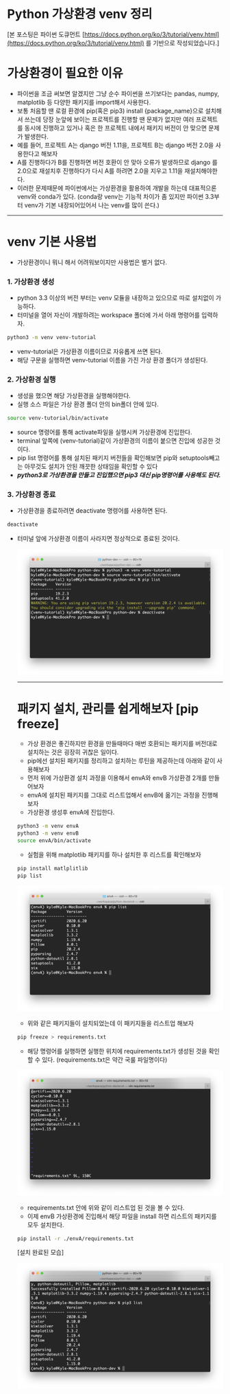 # Python 가상환경 venv 정리

[본 포스팅은 파이썬 도큐먼트 [https://docs.python.org/ko/3/tutorial/venv.html](https://docs.python.org/ko/3/tutorial/venv.html) 를 기반으로 작성되었습니다.]

# 가상환경이 필요한 이유

- 파이썬을 조금 써보면 알겠지만 그냥 순수 파이썬을 쓰기보다는 pandas, numpy, matplotlib 등 다양한 패키지를 import해서 사용한다.
- 보통 처음할 땐 로컬 환경에 pip(혹은 pip3) install {package_name}으로 설치해서 쓰는데 당장 눈앞에 보이는 프로젝트를 진행할 땐 문제가 없지만 여러 프로젝트를 동시에 진행하고 있거나 혹은 한 프로젝트 내에서 패키지 버전이 안 맞으면 문제가 발생한다.
- 예를 들어, 프로젝트 A는 django 버전 1.11을, 프로젝트 B는 django 버전 2.0을 사용한다고 해보자
- A를 진행하다가 B를 진행하면 버전 호환이 안 맞아 오류가 발생하므로 django 를 2.0으로 재설치후 진행하다가 다시 A를 하려면 2.0을 지우고 1.11을 재설치해야한다.
- 이러한 문제때문에 파이썬에서는 가상환경을 활용하여 개발을 하는데 대표적으론 venv와 conda가 있다. (conda랑 venv는 기능적 차이가 좀 있지만 파이썬 3.3부터 venv가 기본 내장되어있어서 나는 venv를 많이 쓴다.)

---

# venv 기본 사용법

- 가상환경이니 뭐니 해서 어려워보이지만 사용법은 별거 없다.

### 1. 가상환경 생성

- python 3.3 이상의 버전 부터는 venv 모듈을 내장하고 있으므로 따로 설치없이 가능하다.
- 터미널을 열어 자신이 개발하려는 workspace 폴더에 가서 아래 명령어를 입력하자.

```bash
python3 -m venv venv-tutorial
```

- venv-tutorial은 가상환경 이름이므로 자유롭게 쓰면 된다.
- 해당 구문을 실행하면 venv-tutorial 이름을 가진 가상 환경 폴더가 생성된다.

### 2. 가상환경 실행

- 생성을 했으면 해당 가상환경을 실행해야한다.
- 실행 소스 파일은 가상 환경 폴더 안의 bin폴더 안에 있다.

```bash
source venv-tutorial/bin/activate
```

- source 명령어를 통해 activate파일을 실행시켜 가상환경에 진입한다.
- terminal 앞쪽에 (venv-tutorial)같이 가상환경의 이름이 붙으면 진입에 성공한 것이다.
- pip list 명령어를 통해 설치된 패키지 버전들을 확인해보면 pip와 setuptools빼고는 아무것도 설치가 안된 깨끗한 상태임을 확인할 수 있다
- ***python3로 가상환경을 만들고 진입했으면 pip3 대신 pip명령어를 사용해도 된다.***

### 3. 가상환경 종료

- 가상환경을 종료하려면 deactivate 명령어를 사용하면 된다.

```bash
deactivate
```

- 터미널 앞에 가상환경 이름이 사라지면 정상적으로 종료된 것이다.

    ![ex_screenshot](./img/Untitled.png)

    ---

    # 패키지 설치, 관리를 쉽게해보자 [pip freeze]

    - 가상 환경은 좋긴하지만 환경을 만들때마다 매번 호환되는 패키지를 버전대로 설치하는 것은 굉장히 귀찮은 일이다.
    - pip에선 설치된 패키지를 정리하고 설치하는 루틴을 제공하는데 아래와 같이 사용해보자
    - 먼저 위에 가상환경 설치 과정을 이용해서 envA와 envB 가상환경 2개를 만들어보자
    - envA에 설치된 패키지를 그대로 리스트업해서 envB에 옮기는 과정을 진행해보자
    - 가상환경 생성후 envA에 진입한다.

    ```bash
    python3 -m venv envA
    python3 -m venv envB
    source envA/bin/activate
    ```

    - 실험을 위해 matplotlib 패키지를 하나 설치한 후 리스트를 확인해보자

    ```bash
    pip install matlplitlib
    pip list
    ```

    ![ex_screenshot](./img/Untitled%201.png)

    - 위와 같은 패키지들이 설치되었는데 이 패키지들을 리스트업 해보자

    ```bash
    pip freeze > requirements.txt
    ```

    - 해당 명령어를 실행하면 실행한 위치에 requirements.txt가 생성된 것을 확인할 수 있다. (requirements.txt은 약간 국룰 파일명이다)

    ![ex_screenshot](./img/Untitled%202.png)

    - requirements.txt 안에 위와 같이 리스트업 된 것을 볼 수 있다.
    - 이제 envB 가상환경에 진입해서 해당 파일을 install 하면 리스트의 패키지를 모두 설치한다.

    ```bash
    pip install -r ./envA/requirements.txt
    ```

    [설치 완료된 모습]

    ![ex_screenshot](./img/Untitled%203.png)